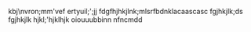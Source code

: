 kbj\nvron\;mm'vef
ertyuil;';jj
fdgfhjhkjlnk;mlsrfbdnklacaascasc
fgjhkjlk;ds
fgjhkjlk
hjkl;'hjklhjk
oiouuubbinn
nfncmdd
